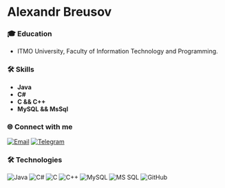 # Alexandr Breusov

### 🎓 Education 
- ITMO University, Faculty of Information Technology and Programming.

### 🛠 Skills
- **Java**
- **C#**
- **C && C++**
- **MySQL && MsSql**

### 🌐 Connect with me
<a href="mailto:al_breusov@mail.ru" target="_blank"><img src="https://img.icons8.com/fluent/48/000000/gmail.png" alt="Email"/></a>
<a href="https://t.me/offsh0re13" target="_blank"><img src="https://img.icons8.com/fluent/48/000000/telegram-app.png" alt="Telegram"/></a>

### 🛠 Technologies 
<p align="left">
  <img src="https://img.icons8.com/color/48/000000/java-coffee-cup-logo--v1.png" alt="Java"/> 
  <img src="https://img.icons8.com/color/48/000000/c-sharp-logo.png" alt="C#"/>
  <img src="https://img.icons8.com/color/48/000000/c-programming.png" alt="C"/>
  <img src="https://img.icons8.com/color/48/000000/c-plus-plus-logo.png" alt="C++"/> 
  <img src="https://img.icons8.com/fluency/48/000000/mysql-logo.png" alt="MySQL"/>
  <img src="https://img.icons8.com/color/48/000000/microsoft-sql-server.png" alt="MS SQL"/>
  <img src="https://img.icons8.com/color/48/000000/github--v1.png" alt="GitHub"/>
</p>


